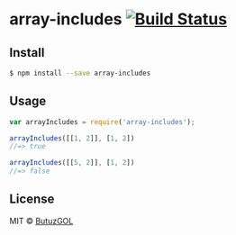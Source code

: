 # array-includes [![Build Status](https://travis-ci.org/ButuzGOL/array-includes.svg?branch=master)](https://travis-ci.org/ButuzGOL/array-includes)

## Install

```sh
$ npm install --save array-includes
```

## Usage

```js
var arrayIncludes = require('array-includes');

arrayIncludes([[1, 2]], [1, 2])
//=> true

arrayIncludes([[5, 2]], [1, 2])
//=> false

```

## License

MIT © [ButuzGOL](https://butuzgol.github.io)
